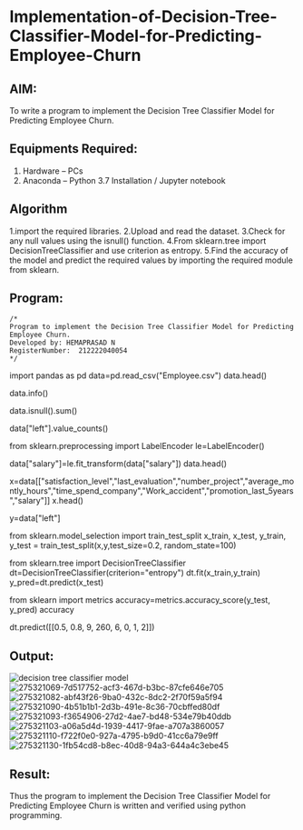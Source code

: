 # Implementation-of-Decision-Tree-Classifier-Model-for-Predicting-Employee-Churn

## AIM:
To write a program to implement the Decision Tree Classifier Model for Predicting Employee Churn.

## Equipments Required:
1. Hardware – PCs
2. Anaconda – Python 3.7 Installation / Jupyter notebook

## Algorithm
1.import the required libraries. 
2.Upload and read the dataset. 
3.Check for any null values using the isnull() function. 
4.From sklearn.tree import DecisionTreeClassifier and use criterion as entropy.
5.Find the accuracy of the model and predict the required values by importing the required
module from sklearn.

## Program:
```
/*
Program to implement the Decision Tree Classifier Model for Predicting Employee Churn.
Developed by: HEMAPRASAD N
RegisterNumber:  212222040054
*/
```
  import pandas as pd
data=pd.read_csv("Employee.csv")
data.head()

data.info()

data.isnull().sum()

data["left"].value_counts()

from sklearn.preprocessing import LabelEncoder 
le=LabelEncoder()

data["salary"]=le.fit_transform(data["salary"])
data.head()

x=data[["satisfaction_level","last_evaluation","number_project","average_montly_hours","time_spend_company","Work_accident","promotion_last_5years","salary"]]
x.head()

y=data["left"]

from sklearn.model_selection import train_test_split
x_train, x_test, y_train, y_test = train_test_split(x,y,test_size=0.2, random_state=100)

from sklearn.tree import DecisionTreeClassifier
dt=DecisionTreeClassifier(criterion="entropy")
dt.fit(x_train,y_train)
y_pred=dt.predict(x_test)

from sklearn import metrics
accuracy=metrics.accuracy_score(y_test, y_pred)
accuracy

dt.predict([[0.5, 0.8, 9, 260, 6, 0, 1, 2]])



## Output:
![decision tree classifier model](sam.png)
![275321069-7d517752-acf3-467d-b3bc-87cfe646e705](https://github.com/Hemaprasad-N/Implementation-of-Decision-Tree-Classifier-Model-for-Predicting-Employee-Churn/assets/135933397/88105402-e05d-4281-913c-7d4e8ffe23f7)
![275321082-abf43f26-9ba0-432c-8dc2-2f70f59a5f94](https://github.com/Hemaprasad-N/Implementation-of-Decision-Tree-Classifier-Model-for-Predicting-Employee-Churn/assets/135933397/6fe3c623-7b84-46a4-8ed0-7ca4670a9f5f)
![275321090-4b51b1b1-2d3b-491e-8c36-70cbffed80df](https://github.com/Hemaprasad-N/Implementation-of-Decision-Tree-Classifier-Model-for-Predicting-Employee-Churn/assets/135933397/6b6bcbba-33fd-4ca5-9819-954b2d3824a6)
![275321093-f3654906-27d2-4ae7-bd48-534e79b40ddb](https://github.com/Hemaprasad-N/Implementation-of-Decision-Tree-Classifier-Model-for-Predicting-Employee-Churn/assets/135933397/727f524c-e8dd-4331-99a5-4bccfd180699)
![275321103-a06a5d4d-1939-4417-9fae-a707a3860057](https://github.com/Hemaprasad-N/Implementation-of-Decision-Tree-Classifier-Model-for-Predicting-Employee-Churn/assets/135933397/4006e4ab-d856-4705-b6ea-23a5d0334eb1)
![275321110-f722f0e0-927a-4795-b9d0-41cc6a79e9ff](https://github.com/Hemaprasad-N/Implementation-of-Decision-Tree-Classifier-Model-for-Predicting-Employee-Churn/assets/135933397/2f5177aa-4e3d-48fe-9481-b520de2a31f4)
![275321130-1fb54cd8-b8ec-40d8-94a3-644a4c3ebe45](https://github.com/Hemaprasad-N/Implementation-of-Decision-Tree-Classifier-Model-for-Predicting-Employee-Churn/assets/135933397/21a7e320-6a30-4d3c-bf40-b6851e1a078f)


## Result:
Thus the program to implement the  Decision Tree Classifier Model for Predicting Employee Churn is written and verified using python programming.
